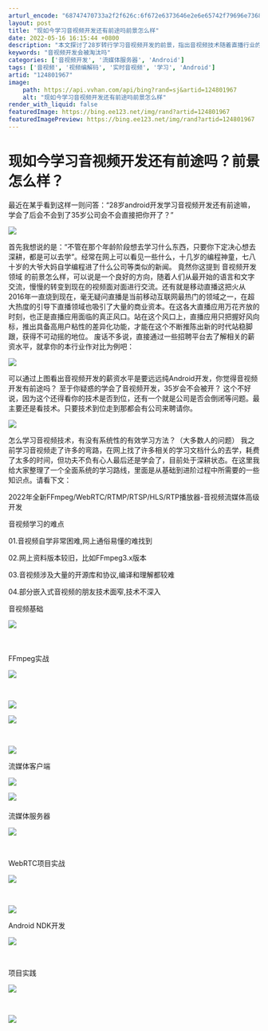 ```yaml
---
arturl_encode: "68747470733a2f2f626c:6f672e6373646e2e6e65742f79696e73686970696e3030372f:61727469636c652f64657461696c732f313234383031393637"
layout: post
title: "现如今学习音视频开发还有前途吗前景怎么样"
date: 2022-05-16 16:15:44 +0800
description: "本文探讨了28岁转行学习音视频开发的前景，指出音视频技术随着直播行业的火热而变得重要。提供了音视频开"
keywords: "音视频开发会被淘汰吗"
categories: ['音视频开发', '流媒体服务器', 'Android']
tags: ['音视频', '视频编解码', '实时音视频', '学习', 'Android']
artid: "124801967"
image:
    path: https://api.vvhan.com/api/bing?rand=sj&artid=124801967
    alt: "现如今学习音视频开发还有前途吗前景怎么样"
render_with_liquid: false
featuredImage: https://bing.ee123.net/img/rand?artid=124801967
featuredImagePreview: https://bing.ee123.net/img/rand?artid=124801967
---
```


# 现如今学习音视频开发还有前途吗？前景怎么样？

最近在某乎看到这样一则问答：“28岁android开发学习音视频开发还有前途嘛，学会了后会不会到了35岁公司会不会直接把你开了？”

![](https://i-blog.csdnimg.cn/blog_migrate/ef21b9139e4afac7000772cb38280032.png)

​首先我想说的是：“不管在那个年龄阶段想去学习什么东西，只要你下定决心想去深耕，都是可以去学”。经常在网上可以看见一些什么，十几岁的编程神童，七八十岁的大爷大妈自学编程进了什么公司等类似的新闻。 竟然你这提到 音视频开发领域 的前景怎么样，可以说是一个良好的方向，随着人们从最开始的语言和文字交流，慢慢的转变到现在的视频面对面进行交流。还有就是移动直播这把火从2016年一直烧到现在，毫无疑问直播是当前移动互联网最热门的领域之一，在超大热度的引导下直播领域也吸引了大量的商业资本。在这各大直播应用万花齐放的时刻，也正是直播应用面临的真正风口。站在这个风口上，直播应用只把握好风向标，推出具备高用户粘性的差异化功能，才能在这个不断推陈出新的时代站稳脚跟，获得不可动摇的地位。 废话不多说，直接通过一些招聘平台去了解相关的薪资水平，就拿你的本行业作对比为例吧：

![](https://i-blog.csdnimg.cn/blog_migrate/d492a6671da1be7ac9e10218d2a2bfd9.png)

​可以通过上图看出音视频开发的薪资水平是要远远纯Android开发，你觉得音视频开发有前途吗？ 至于你疑惑的学会了音视频开发，35岁会不会被开？ 这个不好说，因为这个还得看你的技术是否到位，还有一个就是公司是否会倒闭等问题。最主要还是看技术。只要技术到位走到那都会有公司来聘请你。

![](https://img-blog.csdnimg.cn/img_convert/78f4acde9d46d18282b482e5848f0f62.webp?x-oss-process=image/format,png)

​怎么学习音视频技术，有没有系统性的有效学习方法？（大多数人的问题） 我之前学习音视频走了许多的弯路，在网上找了许多相关的学习文档什么的去学，耗费了太多的时间，但功夫不负有心人最后还是学会了，目前处于深耕状态。在这里我给大家整理了一个全面系统的学习路线，里面是从基础到进阶过程中所需要的一些知识点。请看下文：

2022年全新FFmpeg/WebRTC/RTMP/RTSP/HLS/RTP播放器-音视频流媒体高级开发

音视频学习的难点

01.音视频自学非常困难,网上通俗易懂的难找到

02.网上资料版本较旧，比如FFmpeg3.x版本

03.音视频涉及大量的开源库和协议,编译和理解都较难

04.部分嵌入式音视频的朋友技术面窄,技术不深入

音视频基础

![](https://i-blog.csdnimg.cn/blog_migrate/20867e45c701702a4594fb4f13f57214.png)

​

#### 

FFmpeg实战

![](https://i-blog.csdnimg.cn/blog_migrate/b7eedf7a1a4346cee5605753bc2e7162.png)

​

![](https://i-blog.csdnimg.cn/blog_migrate/2581db8fa3798150e32876ab1f8a2854.png)

![](https://i-blog.csdnimg.cn/blog_migrate/494fc4bbc76903786e5af832643823c8.png)

​

![](https://i-blog.csdnimg.cn/blog_migrate/aa1da6d29bcd6a9c5066d292428aab9d.png)

流媒体客户端

![](https://i-blog.csdnimg.cn/blog_migrate/4797d353c982bf51003704e90a7eaa28.png)

![](https://i-blog.csdnimg.cn/blog_migrate/01a28962ceef2f638f6518718801e159.png)

#### 

流媒体服务器

![](https://i-blog.csdnimg.cn/blog_migrate/c8e4d7684900961f2bd485419e5241cc.png)

​

WebRTC项目实战

![](https://i-blog.csdnimg.cn/blog_migrate/9b19bed6634e5ffa51c222e0a9078f08.png)

​

![](https://i-blog.csdnimg.cn/blog_migrate/d1ec7463183e3856b40a902c46702218.png)

Android NDK开发

![](https://i-blog.csdnimg.cn/blog_migrate/a25a835f6ba84a3ef664907dc7605011.png)

​

项目实践

![](https://i-blog.csdnimg.cn/blog_migrate/24f52f2e26664199102ee326629efb38.png)

​

![](https://i-blog.csdnimg.cn/blog_migrate/c45b718e5cbe2c516751eba20271cdb9.png)

​

​